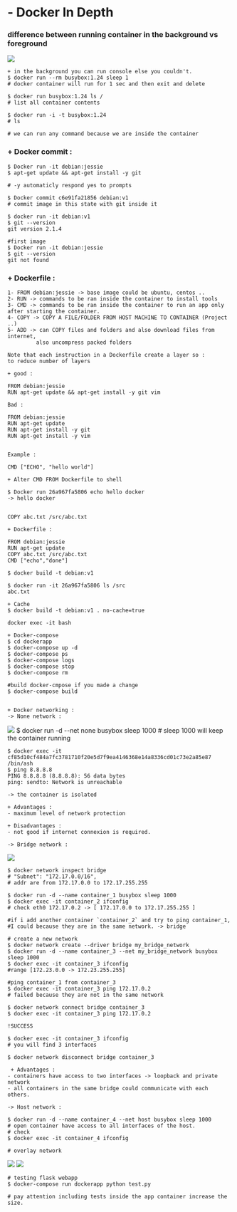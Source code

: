 # - Docker In Depth

### difference between running container in the background vs foreground
![](./static/background_foreground.png)

    + in the background you can run console else you couldn't.
    $ docker run --rm busybox:1.24 sleep 1
    # docker container will run for 1 sec and then exit and delete

    $ docker run busybox:1.24 ls /
    # list all container contents

    $ docker run -i -t busybox:1.24
    # ls

    # we can run any command because we are inside the container

### + Docker commit :

    $ Docker run -it debian:jessie
    $ apt-get update && apt-get install -y git

    # -y automaticly respond yes to prompts

    $ Docker commit c6e91fa21856 debian:v1
    # commit image in this state with git inside it

    $ docker run -it debian:v1
    $ git --version
    git version 2.1.4

    #first image
    $ Docker run -it debian:jessie
    $ git --version
    git not found

### + Dockerfile :

    1- FROM debian:jessie -> base image could be ubuntu, centos ..
    2- RUN -> commands to be ran inside the container to install tools
    3- CMD -> commands to be ran inside the container to run an app only after starting the container.
    4- COPY -> COPY A FILE/FOLDER FROM HOST MACHINE TO CONTAINER (Project ..)
    5- ADD -> can COPY files and folders and also download files from internet,
             also uncompress packed folders

    Note that each instruction in a Dockerfile create a layer so :
	to reduce number of layers

    + good :

    FROM debian:jessie
    RUN apt-get update && apt-get install -y git vim

    Bad :

    FROM debian:jessie
    RUN apt-get update
    RUN	apt-get install -y git
    RUN apt-get install -y vim


    Example :

    CMD ["ECHO", "hello world"]

    + Alter CMD FROM Dockerfile to shell

    $ Docker run 26a967fa5806 echo hello docker
    -> hello docker


    COPY abc.txt /src/abc.txt

    + Dockerfile :

    FROM debian:jessie
    RUN apt-get update
    COPY abc.txt /src/abc.txt
    CMD ["echo","done"]

    $ docker build -t debian:v1

    $ docker run -it 26a967fa5806 ls /src
    abc.txt

    + Cache
    $ docker build -t debian:v1 . no-cache=true

    docker exec -it bash

    + Docker-compose
    $ cd dockerapp
    $ docker-compose up -d
    $ docker-compose ps
    $ docker-compose logs
    $ docker-compose stop
    $ docker-compose rm

    #build docker-cmpose if you made a change
    $ docker-compose build


    + Docker networking :
    -> None network :
![](./static/none_network.png)
    $ docker run -d --net none busybox sleep 1000
    # sleep 1000 will keep the container running

    $ docker exec -it cf85d10cf484a7fc3781710f20e5d7f9ea4146368e14a8336cd01c73e2a85e87 /bin/ash
    $ ping 8.8.8.8
    PING 8.8.8.8 (8.8.8.8): 56 data bytes
    ping: sendto: Network is unreachable

    -> the container is isolated

    + Advantages :
    - maximum level of network protection

    + Disadvantages :
    - not good if internet connexion is required.

    -> Bridge network :
![](./static/bridge_network.png)

    $ docker network inspect bridge
    # "Subnet": "172.17.0.0/16",
    # addr are from 172.17.0.0 to 172.17.255.255

    $ docker run -d --name container_1 busybox sleep 1000
    $ docker exec -it container_2 ifconfig
    # check eth0 172.17.0.2 -> [ 172.17.0.0 to 172.17.255.255 ]

    #if i add another container `container_2` and try to ping container_1,
    #I could because they are in the same network. -> bridge

    # create a new network
    $ docker network create --driver bridge my_bridge_network
    $ docker run -d --name container_3 --net my_bridge_network busybox sleep 1000
    $ docker exec -it container_3 ifconfig
    #range [172.23.0.0 -> 172.23.255.255]

    #ping container_1 from container_3
    $ docker exec -it container_3 ping 172.17.0.2
    # failed because they are not in the same network

    $ docker network connect bridge container_3
    $ docker exec -it container_3 ping 172.17.0.2

    !SUCCESS

    $ docker exec -it container_3 ifconfig
    # you will find 3 interfaces

    $ docker network disconnect bridge container_3

     + Advantages :
    - containers have access to two interfaces -> loopback and private network
    - all containers in the same bridge could communicate with each others.

    -> Host network :

    $ docker run -d --name container_4 --net host busybox sleep 1000
    # open container have access to all interfaces of the host.
    # check
    $ docker exec -it container_4 ifconfig

    # overlay network
![](./static/overlay_network.png)
![](./static/network_isolation.png)


    # testing flask webapp
    $ docker-compose run dockerapp python test.py

    # pay attention including tests inside the app container increase the size.
